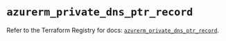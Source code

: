# `azurerm_private_dns_ptr_record`

Refer to the Terraform Registry for docs: [`azurerm_private_dns_ptr_record`](https://registry.terraform.io/providers/hashicorp/azurerm/3.91.0/docs/resources/private_dns_ptr_record).
